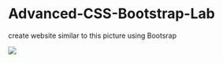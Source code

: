 # Advanced-CSS-Bootstrap-Lab


create website similar to this picture using Bootsrap

<img src="images/Movies.png">
